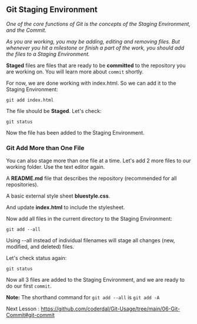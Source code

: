 ## Git Staging Environment

*One of the core functions of Git is the concepts of the Staging Environment, and the Commit.*

*As you are working, you may be adding, editing and removing files. But whenever you hit a milestone or finish a part of the work, you should add the files to a Staging Environment.*

**Staged** files are files that are ready to be **committed** to the repository you are working on. You will learn more about `commit` shortly.

For now, we are done working with index.html. So we can add it to the Staging Environment:

    git add index.html

The file should be **Staged**. Let's check:

    git status

Now the file has been added to the Staging Environment.

### Git Add More than One File

You can also stage more than one file at a time. Let's add 2 more files to our working folder. Use the text editor again.

A **README.md** file that describes the repository (recommended for all repositories).

A basic external style sheet **bluestyle.css**.

And update **index.html** to include the stylesheet.

Now add all files in the current directory to the Staging Environment:

    git add --all

Using --all instead of individual filenames will stage all changes (new, modified, and deleted) files.

Let's check status again:

    git status

Now all 3 files are added to the Staging Environment, and we are ready to do our first `commit`.

**Note:** The shorthand command for `git add --all` is `git add -A`

Next Lesson : https://github.com/coderdal/Git-Usage/tree/main/06-Git-Commit#git-commit
